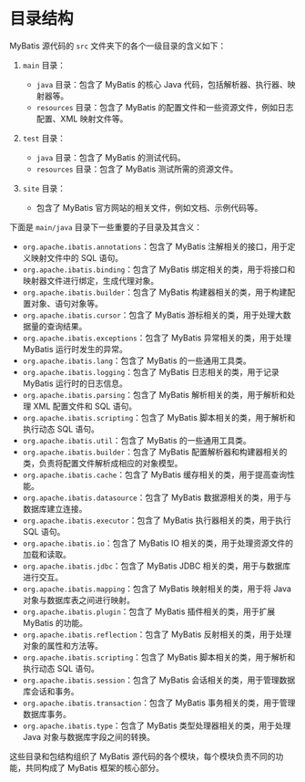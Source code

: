 # 目录结构

MyBatis 源代码的 `src` 文件夹下的各个一级目录的含义如下：

1. `main` 目录：
   - `java` 目录：包含了 MyBatis 的核心 Java 代码，包括解析器、执行器、映射器等。
   - `resources` 目录：包含了 MyBatis 的配置文件和一些资源文件，例如日志配置、XML 映射文件等。

2. `test` 目录：
   - `java` 目录：包含了 MyBatis 的测试代码。
   - `resources` 目录：包含了 MyBatis 测试所需的资源文件。

3. `site` 目录：
   - 包含了 MyBatis 官方网站的相关文件，例如文档、示例代码等。

下面是 `main/java` 目录下一些重要的子目录及其含义：

- `org.apache.ibatis.annotations`：包含了 MyBatis 注解相关的接口，用于定义映射文件中的 SQL 语句。
- `org.apache.ibatis.binding`：包含了 MyBatis 绑定相关的类，用于将接口和映射器文件进行绑定，生成代理对象。
- `org.apache.ibatis.builder`：包含了 MyBatis 构建器相关的类，用于构建配置对象、语句对象等。
- `org.apache.ibatis.cursor`：包含了 MyBatis 游标相关的类，用于处理大数据量的查询结果。
- `org.apache.ibatis.exceptions`：包含了 MyBatis 异常相关的类，用于处理 MyBatis 运行时发生的异常。
- `org.apache.ibatis.lang`：包含了 MyBatis 的一些通用工具类。
- `org.apache.ibatis.logging`：包含了 MyBatis 日志相关的类，用于记录 MyBatis 运行时的日志信息。
- `org.apache.ibatis.parsing`：包含了 MyBatis 解析相关的类，用于解析和处理 XML 配置文件和 SQL 语句。
- `org.apache.ibatis.scripting`：包含了 MyBatis 脚本相关的类，用于解析和执行动态 SQL 语句。
- `org.apache.ibatis.util`：包含了 MyBatis 的一些通用工具类。
- `org.apache.ibatis.builder`：包含了 MyBatis 配置解析器和构建器相关的类，负责将配置文件解析成相应的对象模型。
- `org.apache.ibatis.cache`：包含了 MyBatis 缓存相关的类，用于提高查询性能。
- `org.apache.ibatis.datasource`：包含了 MyBatis 数据源相关的类，用于与数据库建立连接。
- `org.apache.ibatis.executor`：包含了 MyBatis 执行器相关的类，用于执行 SQL 语句。
- `org.apache.ibatis.io`：包含了 MyBatis IO 相关的类，用于处理资源文件的加载和读取。
- `org.apache.ibatis.jdbc`：包含了 MyBatis JDBC 相关的类，用于与数据库进行交互。
- `org.apache.ibatis.mapping`：包含了 MyBatis 映射相关的类，用于将 Java 对象与数据库表之间进行映射。
- `org.apache.ibatis.plugin`：包含了 MyBatis 插件相关的类，用于扩展 MyBatis 的功能。
- `org.apache.ibatis.reflection`：包含了 MyBatis 反射相关的类，用于处理对象的属性和方法等。
- `org.apache.ibatis.scripting`：包含了 MyBatis 脚本相关的类，用于解析和执行动态 SQL 语句。
- `org.apache.ibatis.session`：包含了 MyBatis 会话相关的类，用于管理数据库会话和事务。
- `org.apache.ibatis.transaction`：包含了 MyBatis 事务相关的类，用于管理数据库事务。
- `org.apache.ibatis.type`：包含了 MyBatis 类型处理器相关的类，用于处理 Java 对象与数据库字段之间的转换。

这些目录和包结构组织了 MyBatis 源代码的各个模块，每个模块负责不同的功能，共同构成了 MyBatis 框架的核心部分。
